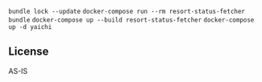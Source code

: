 `bundle lock --update`
`docker-compose run --rm resort-status-fetcher bundle`
`docker-compose up --build resort-status-fetcher`
`docker-compose up -d yaichi`

## License

AS-IS
